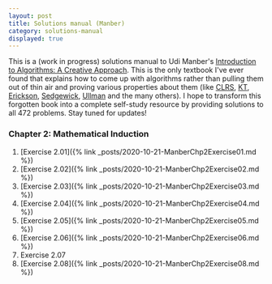 ```yaml
---
layout: post
title: Solutions manual (Manber)
category: solutions-manual
displayed: true
---
```


This is a (work in progress) solutions manual to Udi Manber's [Introduction to Algorithms: A Creative Approach](https://www.amazon.com/Introduction-Algorithms-Creative-Udi-Manber/dp/0201120372/ref=sr_1_1?dchild=1&keywords=Manber+algorithms&qid=1603154131&sr=8-1). This is the only textbook I've ever found that  explains how to come up with algorithms rather than pulling them out of thin air and proving various properties about them (like [CLRS](https://www.amazon.com/Introduction-Algorithms-3rd-MIT-Press/dp/0262033844), [KT](https://www.amazon.com/Algorithm-Design-Jon-Kleinberg/dp/0321295358), [Erickson](https://www.amazon.com/Algorithms-Jeff-Erickson/dp/1792644833/ref=sr_1_1?dchild=1&keywords=Erickson+algorithms&qid=1603153970&s=books&sr=1-1), [Sedgewick](https://www.amazon.com/Algorithms-4th-Robert-Sedgewick/dp/032157351X/ref=sr_1_3?dchild=1&keywords=Sedgewick+algorithms&qid=1603153982&s=books&sr=1-3), [Ullman](https://www.amazon.com/Data-Structures-Algorithms-Alfred-Aho/dp/0201000237/ref=sr_1_1?dchild=1&keywords=Ullman+algorithms&qid=1603154083&sr=8-1) and the many others). I hope to transform this forgotten book into a complete self-study resource by providing solutions to all 472 problems. Stay tuned for updates!

### Chapter 2: Mathematical Induction

1. [Exercise 2.01]({% link _posts/2020-10-21-ManberChp2Exercise01.md %})
1. [Exercise 2.02]({% link _posts/2020-10-21-ManberChp2Exercise02.md %})
1. [Exercise 2.03]({% link _posts/2020-10-21-ManberChp2Exercise03.md %})
1. [Exercise 2.04]({% link _posts/2020-10-21-ManberChp2Exercise04.md %})
1. [Exercise 2.05]({% link _posts/2020-10-21-ManberChp2Exercise05.md %})
1. [Exercise 2.06]({% link _posts/2020-10-21-ManberChp2Exercise06.md %})
1. Exercise 2.07
1. [Exercise 2.08]({% link _posts/2020-10-21-ManberChp2Exercise08.md %})